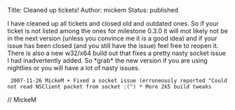 Title: Cleaned up tickets!
Author: mickem
Status: published

I have cleaned up all tickets and closed old and outdated ones. So if
your ticket is not listed among the ones for milestone 0.3.0 it will mot
likely not be in the next version (unless you convince me it is a good
idea) and if your issue has been closed (and you still have the issue)
feel free to reopen it. There is also a new w32/x64 build out that fixes
a pretty nasty socket issue I had inadvertently added. So \*grab\* the
new version if you are using nightlies or you will have a lot of nasty
issues.

     2007-11-26 MickeM + Fixed a socket issue (erroneously reported "Could not read NSClient packet from socket :(") * More 2k5 build tweaks 

// MickeM
